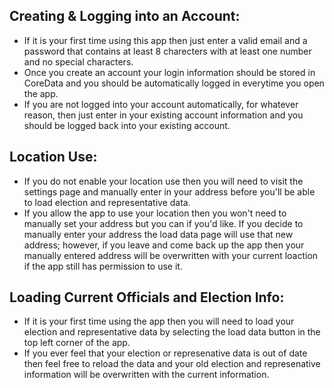 ## Creating & Logging into an Account:
* If it is your first time using this app then just enter a valid email and a password that contains at least 8 charecters with at least one number and no special characters.
* Once you create an account your login information should be stored in CoreData and you should be automatically logged in everytime you open the app.
* If you are not logged into your account automatically, for whatever reason, then just enter in your existing account information and you should be logged back into your existing account.

## Location Use:
* If you do not enable your location use then you will need to visit the settings page and manually enter in your address before you'll be able to load election and representative data.
* If you allow the app to use your location then you won't need to manually set your address but you can if you'd like. If you decide to manually enter your address the load data page will use that new address; however, if you leave and come back up the app then your manually entered address will be overwritten with your current loaction if the app still has permission to use it.

## Loading Current Officials and Election Info:
* If it is your first time using the app then you will need to load your election and representative data by selecting the load data button in the top left corner of the app.
* If you ever feel that your election or represenative data is out of date then feel free to reload the data and your old election and represenative information will be overwritten with the current information.
